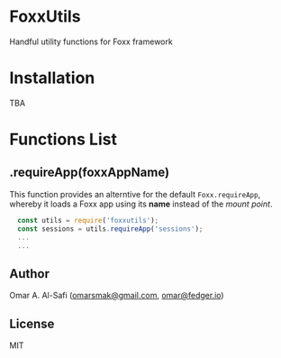 # FoxxUtils
Handful utility functions for Foxx framework

# Installation
TBA

# Functions List
## .requireApp(foxxAppName)
This function provides an alterntive for the default `Foxx.requireApp`, whereby it loads a Foxx app using its **name** instead of the _mount point_.
```javascript
  const utils = require('foxxutils');
  const sessions = utils.requireApp('sessions');
  ...
  ...
```

## Author
Omar A. Al-Safi (omarsmak@gmail.com, omar@fedger.io)

## License
MIT

